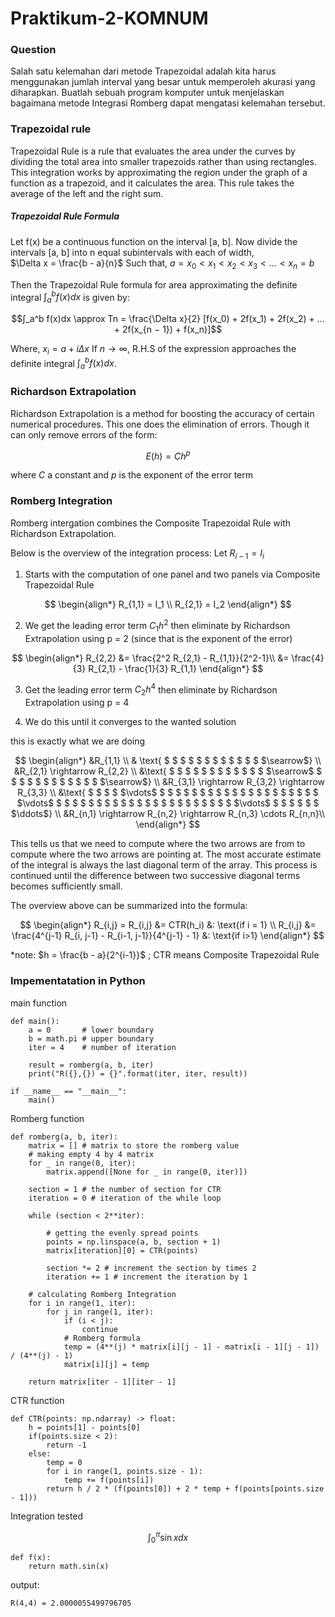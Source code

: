 # Praktikum-2-KOMNUM

### Question

Salah satu kelemahan dari metode Trapezoidal adalah kita harus menggunakan jumlah interval yang besar untuk memperoleh akurasi yang diharapkan. Buatlah sebuah program komputer untuk menjelaskan bagaimana metode Integrasi Romberg dapat mengatasi kelemahan tersebut.

### Trapezoidal rule

Trapezoidal Rule is a rule that evaluates the area under the curves by dividing the total area into smaller trapezoids rather than using rectangles. This integration works by approximating the region under the graph of a function as a trapezoid, and it calculates the area. This rule takes the average of the left and the right sum.

##### Trapezoidal Rule Formula 
Let f(x) be a continuous function on the interval [a, b]. Now divide the intervals [a, b] into n equal subintervals with each of width,  
$\Delta x = \frac{b - a}{n}$ Such that, $a = x_0 < x_1 < x_2 < x_3 < . . . < x_n = b$

Then the Trapezoidal Rule formula for area approximating the definite integral $∫_a^b f(x)dx$ is given by:       

$$∫_a^b f(x)dx \approx Tn = \frac{\Delta x}{2} [f(x_0) + 2f(x_1) + 2f(x_2) + … + 2f(x_{n − 1}) + f(x_n)]$$

Where, $x_i = a+iΔx$
If $n \to \infty$, R.H.S of the expression approaches the definite integral $∫_a^b f(x)dx$.

### Richardson Extrapolation

Richardson Extrapolation is a method for boosting the accuracy of certain numerical procedures. This one does the elimination of errors. Though it can only remove errors of the form:

$$E(h) = Ch^p$$

where $C$ a constant and $p$ is the exponent of the error term

### Romberg Integration

Romberg intergation combines the Composite Trapezoidal Rule with Richardson Extrapolation.

Below is the overview of the integration process:
Let $R_{i-1} = I_i$

1. Starts with the computation of one panel and two panels via Composite Trapezoidal Rule

$$ 
    \begin{align*}
    R_{1,1} = I_1 \\
    R_{2,1} = I_2 
    \end{align*} 
$$
    
2. We get the leading error term $C_1h^2$ then eliminate by Richardson Extrapolation using p = 2 
    (since that is the exponent of the error)

$$ 
    \begin{align*}
    R_{2,2} &= \frac{2^2 R_{2,1} - R_{1,1}}{2^2-1}\\
    &= \frac{4}{3} R_{2,1} - \frac{1}{3} R_{1,1} 
    \end{align*}
$$

3. Get the leading error term $C_2h^4$ then eliminate by
Richardson Extrapolation using p = 4

4. We do this until it converges to the wanted solution

this is exactly what we are doing

$$ 
    \begin{align*}
    &R_{1,1} \\
    & \text{ $ $ $ $ $ $ $ $ $ $ $ $ $\searrow$} \\
    &R_{2,1} \rightarrow R_{2,2} \\
    &\text{ $ $ $ $ $ $ $ $ $ $ $ $ $\searrow$ $ $ $ $ $ $ $ $ $ $ $ $ $\searrow$} \\
    &R_{3,1} \rightarrow R_{3,2} \rightarrow R_{3,3} \\
    &\text{ $ $ $ $ $\vdots$ $ $ $ $ $ $ $ $ $ $ $ $ $ $ $ $ $ $ $ $ $\vdots$
    $ $ $ $ $ $ $ $ $ $ $ $ $ $ $ $ $ $ $ $ $ $ $\vdots$ $ $ $ $ $ $ $\ddots$} \\
    &R_{n,1} \rightarrow R_{n,2} \rightarrow R_{n,3} \cdots R_{n,n}\\
    \end{align*}
$$

This tells us that we need to compute where the two arrows are from to compute where the two arrows are pointing at. The most accurate estimate of the integral is always the last diagonal term of the array. This process is continued until the difference between two successive diagonal terms becomes sufficiently small.

The overview above can be summarized into the formula:

$$ 
    \begin{align*}
    R_{i,j} = R_{i,j} &= CTR(h_i) &: \text{if i = 1} \\
    R_{i,j} &= \frac{4^{j-1} R_{i, j-1} - R_{i-1, j-1}}{4^{j-1} - 1} &: \text{if i>1}
    \end{align*}
$$

\*note: $h = \frac{b - a}{2^{i-1}}$ ; CTR means Composite Trapezoidal Rule

### Impementatation in Python

main function

    def main():
        a = 0       # lower boundary
        b = math.pi # upper boundary
        iter = 4    # number of iteration

        result = romberg(a, b, iter)
        print("R({},{}) = {}".format(iter, iter, result))

    if __name__ == "__main__":
        main()

Romberg function
    
    def romberg(a, b, iter):
        matrix = [] # matrix to store the romberg value
        # making empty 4 by 4 matrix
        for _ in range(0, iter): 
            matrix.append([None for _ in range(0, iter)])
        
        section = 1 # the number of section for CTR
        iteration = 0 # iteration of the while loop

        while (section < 2**iter):

            # getting the evenly spread points
            points = np.linspace(a, b, section + 1) 
            matrix[iteration][0] = CTR(points) 

            section *= 2 # increment the section by times 2
            iteration += 1 # increment the iteration by 1

        # calculating Romberg Integration 
        for i in range(1, iter):
            for j in range(1, iter):
                if (i < j):
                    continue
                # Romberg formula
                temp = (4**(j) * matrix[i][j - 1] - matrix[i - 1][j - 1]) / (4**(j) - 1)
                matrix[i][j] = temp

        return matrix[iter - 1][iter - 1]


CTR function

    def CTR(points: np.ndarray) -> float:
        h = points[1] - points[0]
        if(points.size < 2): 
            return -1
        else:
            temp = 0
            for i in range(1, points.size - 1):
                temp += f(points[i])
            return h / 2 * (f(points[0]) + 2 * temp + f(points[points.size - 1]))

Integration tested

$$\int_0^{\pi} \sin{x} dx$$

    def f(x):
        return math.sin(x)

output:

    R(4,4) = 2.0000055499796705

